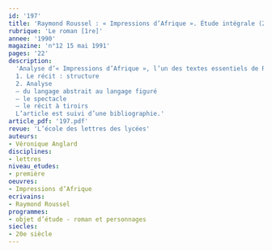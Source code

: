 ```yaml
---
id: '197'
title: 'Raymond Roussel : « Impressions d’Afrique ». Étude intégrale (2/2)'
rubrique: 'Le roman [1re]'
annee: '1990'
magazine: 'n°12 15 mai 1991'
pages: '22'
description: 
  'Analyse d’« Impressions d’Afrique », l’un des textes essentiels de Raymond Roussel, auteur dont se sont réclamés à la fois les surréalistes et les structuralistes. Ce roman procède d’un travail sur le langage, sur les codes du roman d’aventures et du roman policier…
  1. Le récit : structure
  2. Analyse
  – du langage abstrait au langage figuré
  – le spectacle
  – le récit à tiroirs
  L’article est suivi d’une bibliographie.'
article_pdf: '197.pdf'
revue: 'L’école des lettres des lycées'
auteurs:
- Véronique Anglard
disciplines:
- lettres
niveau_etudes:
- première
oeuvres:
- Impressions d’Afrique
ecrivains:
- Raymond Roussel
programmes:
- objet d’étude - roman et personnages
siecles:
- 20e siècle
---
```

